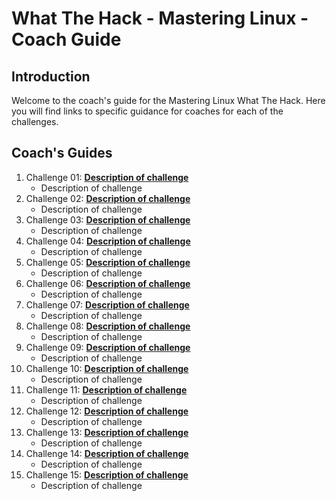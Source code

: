 # What The Hack - Mastering Linux - Coach Guide

## Introduction
Welcome to the coach's guide for the Mastering Linux What The Hack. Here you will find links to specific guidance for coaches for each of the challenges.

## Coach's Guides
1. Challenge 01: **[Description of challenge](./Solution-01.md)**
	 - Description of challenge
1. Challenge 02: **[Description of challenge](./Solution-02.md)**
	 - Description of challenge
1. Challenge 03: **[Description of challenge](./Solution-03.md)**
	 - Description of challenge
1. Challenge 04: **[Description of challenge](./Solution-04.md)**
	 - Description of challenge
1. Challenge 05: **[Description of challenge](./Solution-05.md)**
	 - Description of challenge
1. Challenge 06: **[Description of challenge](./Solution-06.md)**
	 - Description of challenge
1. Challenge 07: **[Description of challenge](./Solution-07.md)**
	 - Description of challenge
1. Challenge 08: **[Description of challenge](./Solution-08.md)**
	 - Description of challenge
1. Challenge 09: **[Description of challenge](./Solution-09.md)**
	 - Description of challenge
1. Challenge 10: **[Description of challenge](./Solution-10.md)**
	 - Description of challenge
1. Challenge 11: **[Description of challenge](./Solution-11.md)**
	 - Description of challenge
1. Challenge 12: **[Description of challenge](./Solution-12.md)**
	 - Description of challenge
1. Challenge 13: **[Description of challenge](./Solution-13.md)**
	 - Description of challenge
1. Challenge 14: **[Description of challenge](./Solution-14.md)**
	 - Description of challenge
1. Challenge 15: **[Description of challenge](./Solution-15.md)**
	 - Description of challenge

